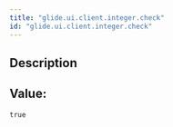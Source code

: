 ```yaml
---
title: "glide.ui.client.integer.check"
id: "glide.ui.client.integer.check"
---
```

## Description



## Value: 
```
true
```